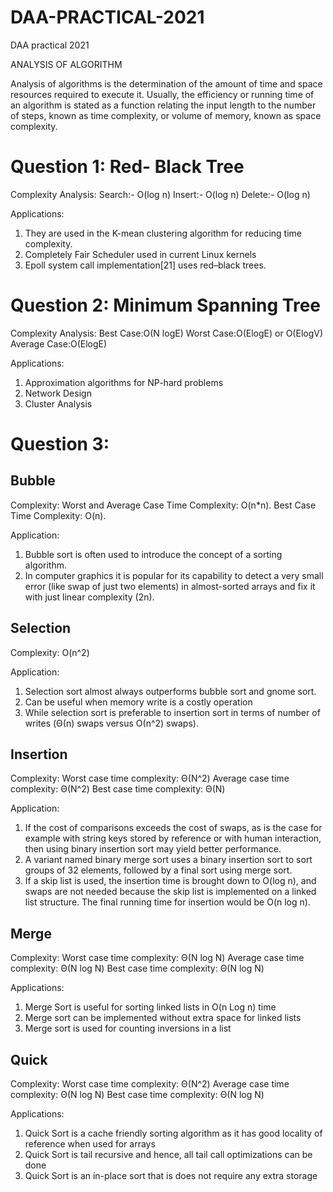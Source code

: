 # DAA-PRACTICAL-2021
DAA practical 2021  

ANALYSIS OF ALGORITHM

Analysis of algorithms is the determination of the amount of time and space resources required to execute it. Usually, the efficiency or running time of an algorithm is stated as a function relating the input length to the number of steps, known as time complexity, or volume of memory, known as space complexity.

# Question 1: Red- Black Tree
  Complexity Analysis:
  Search:- O(log n)
  Insert:-	O(log n)
  Delete:-	O(log n)
 
 Applications:
 
 1. They are used in the K-mean clustering algorithm for reducing time complexity.
 2. Completely Fair Scheduler used in current Linux kernels  
 3. Epoll system call implementation[21] uses red–black trees.


# Question 2: Minimum Spanning Tree
  Complexity Analysis:
  Best Case:O(N logE) 
  Worst Case:O(ElogE) or O(ElogV)
  Average Case:O(ElogE)
  
  Applications:
  
  1. Approximation algorithms for NP-hard problems
  2. Network Design
  3. Cluster Analysis
 
 
 # Question 3: 
 ## Bubble
  Complexity:
  Worst and Average Case Time Complexity: O(n*n).
  Best Case Time Complexity: O(n). 
 
 Application:
 
 1. Bubble sort is often used to introduce the concept of a sorting algorithm.
 2. In computer graphics it is popular for its capability to detect a very small error (like swap of just two elements) in almost-sorted arrays and fix it with just linear complexity (2n). 
 
 ## Selection
 Complexity:
 O(n^2) 

 Application:
 
 1. Selection sort almost always outperforms bubble sort and gnome sort.
 2. Can be useful when memory write is a costly operation
 3. While selection sort is preferable to insertion sort in terms of number of writes (Θ(n) swaps versus Ο(n^2) swaps).
 
 ## Insertion
 Complexity:
 Worst case time complexity: Θ(N^2) 
 Average case time complexity: Θ(N^2) 
 Best case time complexity: Θ(N) 
 
 Application:
 
 1. If the cost of comparisons exceeds the cost of swaps, as is the case for example with string keys stored by reference or with human interaction, then using binary insertion sort may yield better performance.
 2. A variant named binary merge sort uses a binary insertion sort to sort groups of 32 elements, followed by a final sort using merge sort.
 3. If a skip list is used, the insertion time is brought down to O(log n), and swaps are not needed because the skip list is implemented on a linked list structure. The final running time for insertion would be O(n log n).
 
 ## Merge
 Complexity:
 Worst case time complexity: Θ(N log N)
 Average case time complexity: Θ(N log N)
 Best case time complexity: Θ(N log N)
  
  Applications:
  
  1. Merge Sort is useful for sorting linked lists in O(n Log n) time
  2. Merge sort can be implemented without extra space for linked lists
  3. Merge sort is used for counting inversions in a list
  
  ## Quick 
  Complexity:
  Worst case time complexity: Θ(N^2)
  Average case time complexity: Θ(N log N)
  Best case time complexity: Θ(N log N)
  
  Applications:
  
  1. Quick Sort is a cache friendly sorting algorithm as it has good locality of reference when used for arrays
  2. Quick Sort is tail recursive and hence, all tail call optimizations can be done
  3. Quick Sort is an in-place sort that is does not require any extra storage

 
